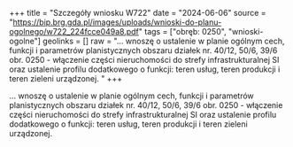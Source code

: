 +++
title = "Szczegóły wniosku W722"
date = "2024-06-06"
source = "https://bip.brg.gda.pl/images/uploads/wnioski-do-planu-ogolnego/w722_224fcce049a8.pdf"
tags = ["obręb: 0250", "wnioski-ogolne"]
geolinks = []
raw = "... wnoszę o ustalenie w planie ogólnym cech, funkcji i parametrów planistycznych obszaru działek nr. 40/12, 50/6, 39/6 obr. 0250 - włączenie części nieruchomości do strefy infrastrukturalnej SI oraz ustalenie profilu dodatkowego o funkcji: teren usług, teren produkcji i teren zieleni urządzonej. "
+++

... wnoszę o ustalenie w planie ogólnym cech, funkcji i parametrów planistycznych obszaru działek
nr. 40/12, 50/6, 39/6 obr. 0250 - włączenie części nieruchomości do strefy infrastrukturalnej SI oraz ustalenie
profilu dodatkowego o funkcji: teren usług, teren produkcji i teren zieleni urządzonej.



